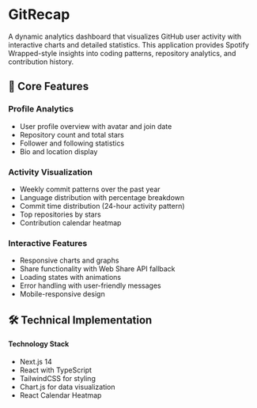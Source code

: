 # GitRecap

A dynamic analytics dashboard that visualizes GitHub user activity with interactive charts and detailed statistics. This application provides Spotify Wrapped-style insights into coding patterns, repository analytics, and contribution history.

## 🌟 Core Features

### Profile Analytics
- User profile overview with avatar and join date
- Repository count and total stars
- Follower and following statistics
- Bio and location display

### Activity Visualization
- Weekly commit patterns over the past year
- Language distribution with percentage breakdown
- Commit time distribution (24-hour activity pattern)
- Top repositories by stars
- Contribution calendar heatmap

### Interactive Features
- Responsive charts and graphs
- Share functionality with Web Share API fallback
- Loading states with animations
- Error handling with user-friendly messages
- Mobile-responsive design

## 🛠️ Technical Implementation

#### Technology Stack
- Next.js 14
- React with TypeScript
- TailwindCSS for styling
- Chart.js for data visualization
- React Calendar Heatmap
